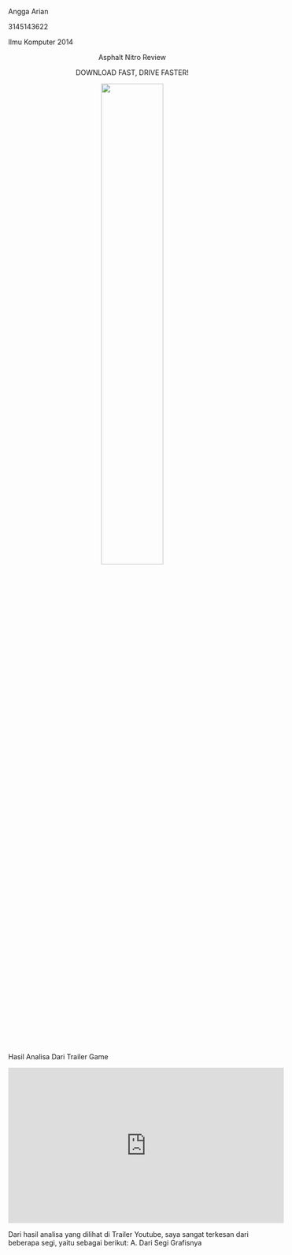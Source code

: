 <html>
<body>
<p align="left">Angga Arian</p> 
<p align="left">3145143622</p> 
<p align="left">Ilmu Komputer 2014</p>           
<p align="center">Asphalt Nitro Review</p>
<p align="center">DOWNLOAD FAST, DRIVE FASTER!</p>
<p align="center"><img src="https://1.bp.blogspot.com/-4trF7D74rSs/WJNNUGcWW6I/AAAAAAAAFqA/7cacR7q3RtYZoL6RNna65yNTBhVJf3ktQCLcB/s1600/unnamed.png" align="center" width="50%"></p>

Hasil Analisa Dari Trailer Game
<iframe width="560" height="315" src="https://www.youtube.com/embed/lXaGPCSqlsM" frameborder="0" allowfullscreen></iframe>

Dari hasil analisa yang dilihat di Trailer Youtube, saya sangat terkesan dari beberapa segi, yaitu sebagai berikut:
A. Dari Segi Grafisnya
